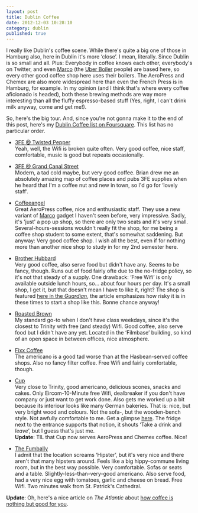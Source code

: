 ```yaml
---
layout: post
title: Dublin Coffee
date: 2012-12-03 10:28:10
category: dublin
published: true
---
```


I really like Dublin's coffee scene. While there's quite a big one of those in Hamburg also, here in Dublin it's more ‘close’. I mean, literally. Since Dublin is so small and all. Plus: Everybody in coffee knows each other, everybody's on Twitter, and even [Marco](http://marco.ie) (the [Uber Boiler](http://vimeo.com/7227943) people) are based here, so every other good coffee shop here uses their boilers. The AeroPress and Chemex are also more widespread here than even the French Press is in Hamburg, for example. In my opinion (and I think that's where every coffee aficionado is headed), both these brewing methods are way more interesting than all the fluffy espresso-based stuff (Yes, right, I can't drink milk anyway, come and get me!).

So, here's the big tour. And, since you're not gonna make it to the end of this post, here's my [Dublin Coffee list on Foursquare](https://foursquare.com/tschoof/list/dublin-coffee). This list has no particular order.

* [3FE @ Twisted Pepper](https://foursquare.com/v/third-floor-espresso-3fe/4b40fc16f964a520c7be25e3)  
Yeah, well, the Wifi is broken quite often. Very good coffee, nice staff, comfortable, music is good but repeats occasionally.

* [3FE @ Grand Canal Street](https://foursquare.com/v/third-floor-espresso-3fe/4e4f9d76fa7626401eaba3d9)  
Modern, a tad cold maybe, but very good coffee. Brian drew me an absolutely amazing map of coffee places and pubs 3FE supplies when he heard that I'm a coffee nut and new in town, so I'd go for ‘lovely staff’.

* [Coffeeangel](https://foursquare.com/v/coffee-angel/5087f96de4b02de3ef18b477)  
Great AeroPress coffee, nice and enthusiastic staff. They use a new variant of [Marco](http://marco.ie/boilers.html) gadget I haven't seen before, very impressive. Sadly, it's 'just' a pop up shop, so there are only two seats and it's very small. Several-hours-sessions wouldn't really fit the shop, for me being a coffee shop student to some extent, that's somewhat saddening. But anyway: Very good coffee shop. I wish all the best, even if for nothing more than another nice shop to study in for my 2nd semester here.

* [Brother Hubbard](https://foursquare.com/v/brother-hubbard/4f633c67e4b075c711fe625d)  
Very good coffee, also serve food but didn't have any. Seems to be fancy, though. Runs out of food fairly ofte due to the no-fridge policy, so it's not that steady of a supply. One drawback: ‘Free Wifi’ is only available outside lunch hours, so... about four hours per day. It's a small shop, I get it, but that doesn't mean I have to like it, right? The shop is featured [here in the *Guardian*](http://www.guardian.co.uk/world/2012/nov/30/ireland-businesses-downturn), the article emphasizes how risky it is in these times to start a shop like this. Bonne chance anyway!

* [Roasted Brown](https://foursquare.com/v/roasted-brown/4f200610e4b019c30573d770)  
My standard go-to when I don't have class weekdays, since it's the closest to Trinity with free (and steady) Wifi. Good coffee, also serve food but I didn't have any yet. Located in the ‘Filmbase’ building, so kind of an open space in between offices, nice atmosphere.

* [Fixx Coffee](https://foursquare.com/v/fixx-coffeehouse/4c1b3487b4e62d7f9c03d993)  
The americano is a good tad worse than at the Hasbean-served coffee shops. Also no fancy filter coffee. Free Wifi and fairly comfortable, though.

* [Cup](https://foursquare.com/v/cup/4f1825d6e4b0b4cc23ba17e6)  
Very close to Trinity, good americano, delicious scones, snacks and cakes. Only Eircom-10-Minute free Wifi, dealbreaker if you don't have company or just want to get work done. Also gets me worked up a bit because its interiour looks like many German bakeries. That is: nice, but very bright wood and colours. Not the sofa-, but the wooden-bench style. Not awfully comfortable to me. Get a glimpse [here](http://laboratorioespresso.blogspot.ie/2012/09/a-pretty-uber-cup-cafe.html). The fridge next to the entrance supports that notion, it shouts ‘Take a drink and *leave*’, but I guess that's just me.  
**Update**: TIL that Cup now serves AeroPress and Chemex coffee. Nice!

* [The Fumbally](https://foursquare.com/v/the-fumbally/4fda0049e4b040461ca28c55)  
I admit that the location screams ‘Hipster’, but it's very nice and there aren't that many hipsters around. Feels like a big hippy-commune living room, but in the best way possible. Very comfortable. Sofas or seats and a table. Slightly-less-than-very-good americano. Also serve food, had a very nice egg with tomatoes, garlic and cheese on bread. Free Wifi. Two minutes walk from St. Patrick's Cathedral.

**Update**: Oh, here's a nice article on *The Atlantic* about [how coffee is nothing but good for you](http://www.theatlantic.com/health/archive/2012/11/the-case-for-drinking-as-much-coffee-as-you-like/265693/).